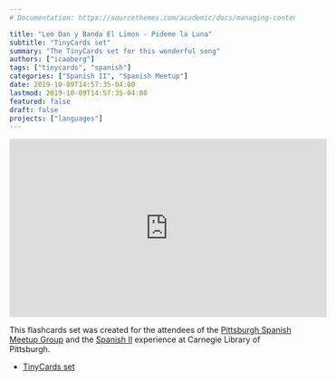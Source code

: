 ```yaml
---
# Documentation: https://sourcethemes.com/academic/docs/managing-content/

title: "Leo Dan y Banda El Limon - Pideme la Luna"
subtitle: "TinyCards set"
summary: "The TinyCards set for this wonderful song"
authors: ["icaoberg"]
tags: ["tinycards", "spanish"]
categories: ["Spanish II", "Spanish Meetup"]
date: 2019-10-09T14:57:35-04:00
lastmod: 2019-10-09T14:57:35-04:00
featured: false
draft: false
projects: ["languages"]
---
```


<iframe width="560" height="315" src="https://www.youtube.com/embed/1aSc2xjtn6M" frameborder="0" allow="accelerometer; autoplay; encrypted-media; gyroscope; picture-in-picture" allowfullscreen></iframe>

This flashcards set was created for the attendees of the [Pittsburgh Spanish Meetup Group](https://www.meetup.com/Pittsburgh-Spanish/events/264262917/) and the [Spanish II](https://www.carnegielibrary.org/?s=spanish+ii&search-location=Website) experience at Carnegie Library of Pittsburgh.

* [TinyCards set](https://tinycards.duolingo.com/decks/NF8VvHNk/leo-dan-pideme-la-luna)

